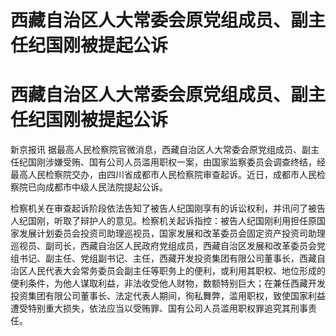 # 西藏自治区人大常委会原党组成员、副主任纪国刚被提起公诉

# 西藏自治区人大常委会原党组成员、副主任纪国刚被提起公诉

新京报讯
据最高人民检察院官微消息，西藏自治区人大常委会原党组成员、副主任纪国刚涉嫌受贿、国有公司人员滥用职权一案，由国家监察委员会调查终结，经最高人民检察院交办，由四川省成都市人民检察院审查起诉。近日，成都市人民检察院已向成都市中级人民法院提起公诉。

检察机关在审查起诉阶段依法告知了被告人纪国刚享有的诉讼权利，并讯问了被告人纪国刚，听取了辩护人的意见。检察机关起诉指控：被告人纪国刚利用担任原国家发展计划委员会投资司助理巡视员，国家发展和改革委员会固定资产投资司助理巡视员、副司长，西藏自治区人民政府党组成员，西藏自治区发展和改革委员会党组书记、副主任、党组副书记、主任，西藏开发投资集团有限公司董事长，西藏自治区人民代表大会常务委员会副主任等职务上的便利，或利用其职权、地位形成的便利条件，为他人谋取利益，非法收受他人财物，数额特别巨大；在兼任西藏开发投资集团有限公司董事长、法定代表人期间，徇私舞弊，滥用职权，致使国家利益遭受特别重大损失，依法应当以受贿罪、国有公司人员滥用职权罪追究其刑事责任。

